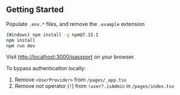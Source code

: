 ## Getting Started

Populate `.env.*` files, and remove the `.example` extension

```bash
(Windows) npm install -g npm@7.15.1
npm install
npm run dev
```

Visit [http://localhost:3000/passport](http://localhost:3000/passport) on your browser.

To bypass authenticaiton locally:

1. Remove `<UserProvider>` from `/pages/_app.tsx`
2. Remove not operator (`!`) from `!user?.isAdmin` in `/pages/index.tsx`
